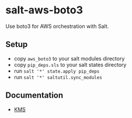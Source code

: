 # salt-aws-boto3

Use boto3 for AWS orchestration with Salt.

## Setup

* copy `aws_boto3` to your salt modules directory
* copy `pip_deps.sls` to your salt states directory
* run `salt '*' state.apply pip_deps`
* run `salt '*' saltutil.sync_modules`


## Documentation

* [KMS](./docs/kms.md)
